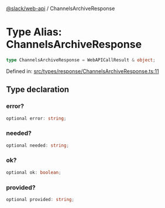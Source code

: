 [@slack/web-api](../index.md) / ChannelsArchiveResponse

# Type Alias: ChannelsArchiveResponse

```ts
type ChannelsArchiveResponse = WebAPICallResult & object;
```

Defined in: [src/types/response/ChannelsArchiveResponse.ts:11](https://github.com/slackapi/node-slack-sdk/blob/main/packages/web-api/src/types/response/ChannelsArchiveResponse.ts#L11)

## Type declaration

### error?

```ts
optional error: string;
```

### needed?

```ts
optional needed: string;
```

### ok?

```ts
optional ok: boolean;
```

### provided?

```ts
optional provided: string;
```

